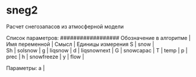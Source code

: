 # sneg2
Расчет снегозапасов из атмосферной модели

Список параметров:
##################
Обозначение в алгоритме | Имя переменной | Смысл | Единицы измерения
S  | snow           |  
Sh | solsnow        |
g  | liqsnow        |
d  | liqsnownext    |
G  | snowcapac      |
T  | temp           |
p  | prec           |
h  | snowfreeze     |
y  | flow           |

Параметры:
a  | 



